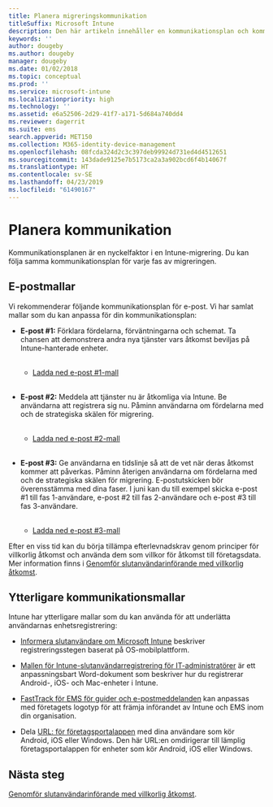 ```yaml
---
title: Planera migreringskommunikation
titleSuffix: Microsoft Intune
description: Den här artikeln innehåller en kommunikationsplan och kommunikationsstrategi för migreringen när du migrerar till Microsoft Intune.
keywords: ''
author: dougeby
ms.author: dougeby
manager: dougeby
ms.date: 01/02/2018
ms.topic: conceptual
ms.prod: ''
ms.service: microsoft-intune
ms.localizationpriority: high
ms.technology: ''
ms.assetid: e6a52506-2d29-41f7-a171-5d684a740dd4
ms.reviewer: dagerrit
ms.suite: ems
search.appverid: MET150
ms.collection: M365-identity-device-management
ms.openlocfilehash: 08fcda324d2c3c397deb99924d731ed4d4512651
ms.sourcegitcommit: 143dade9125e7b5173ca2a3a902bcd6f4b14067f
ms.translationtype: HT
ms.contentlocale: sv-SE
ms.lasthandoff: 04/23/2019
ms.locfileid: "61490167"
---
```

# <a name="plan-communications"></a>Planera kommunikation

Kommunikationsplanen är en nyckelfaktor i en Intune-migrering. Du kan följa samma kommunikationsplan för varje fas av migreringen.

## <a name="email-templates"></a>E-postmallar

Vi rekommenderar följande kommunikationsplan för e-post. Vi har samlat mallar som du kan anpassa för din kommunikationsplan:

-   **E-post \#1:** Förklara fördelarna, förväntningarna och schemat. Ta chansen att demonstrera andra nya tjänster vars åtkomst beviljas på Intune-hanterade enheter.<br/><br/>


    -   [Ladda ned e-post \#1-mall](https://gallery.technet.microsoft.com/Intune-migration-guide-end-e3209b35)
<br></br>

-   **E-post \#2:** Meddela att tjänster nu är åtkomliga via Intune. Be användarna att registrera sig nu. Påminn användarna om fördelarna med och de strategiska skälen för migrering.<br/><br/>


    -   [Ladda ned e-post \#2-mall](https://gallery.technet.microsoft.com/Intune-migration-guide-end-a9d25eb5)
<br></br>

-   **E-post \#3:** Ge användarna en tidslinje så att de vet när deras åtkomst kommer att påverkas. Påminn återigen användarna om fördelarna med och de strategiska skälen för migrering. E-postutskicken bör överensstämma med dina faser. I juni kan du till exempel skicka e-post \#1 till fas 1-användare, e-post \#2 till fas 2-användare och e-post \#3 till fas 3-användare.<br/><br/>

    -   [Ladda ned e-post \#3-mall](https://gallery.technet.microsoft.com/Intune-migration-guide-end-831521b5)

Efter en viss tid kan du börja tillämpa efterlevnadskrav genom principer för villkorlig åtkomst och använda dem som villkor för åtkomst till företagsdata. Mer information finns i [Genomför slutanvändarinförande med villkorlig åtkomst](migration-guide-drive-adoption.md).

## <a name="additional-communication-templates"></a>Ytterligare kommunikationsmallar

Intune har ytterligare mallar som du kan använda för att underlätta användarnas enhetsregistrering:

-   [Informera slutanvändare om Microsoft Intune](end-user-educate.md) beskriver registreringsstegen baserat på OS-mobilplattform.

-   [Mallen för Intune-slutanvändarregistrering för IT-administratörer](https://gallery.technet.microsoft.com/End-user-Intune-enrollment-55dfd64a) är ett anpassningsbart Word-dokument som beskriver hur du registrerar Android-, iOS- och Mac-enheter i Intune.

-   [FastTrack för EMS för guider och e-postmeddelanden](https://gallery.technet.microsoft.com/FastTrack-for-EMS-How-To-f170da4c) kan anpassas med företagets logotyp för att främja införandet av Intune och EMS inom din organisation.

-   Dela [URL: för företagsportalappen](http://go.microsoft.com/fwlink/?LinkID=396941) med dina användare som kör Android, iOS eller Windows. Den här URL:en omdirigerar till lämplig företagsportalappen för enheter som kör Android, iOS eller Windows.

## <a name="next-steps"></a>Nästa steg

[Genomför slutanvändarinförande med villkorlig åtkomst](migration-guide-drive-adoption.md).
